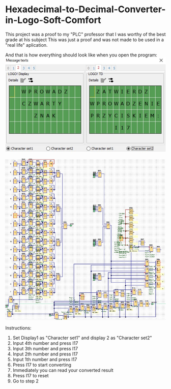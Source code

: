 # Hexadecimal-to-Decimal-Converter-in-Logo-Soft-Comfort

This project was a proof to my "PLC" professor that I was worthy of the best grade at his subject This was just a proof and was not made to be used in a "real life" aplication. 

And that is how everything should look like when you open the program:
![Alt text](Pictures/Message-Screen.jpg?raw=true "Message screen")

![Alt text](Pictures/FBD-Hex-Decimal.jpg?raw=true "FBD Blocks")

Instructions:
1. Set Display1 as "Character set1" and display 2 as "Character set2"
2. Input 4th number and press I17
3. Input 3th number and press I17
4. Input 2th number and press I17
5. Input 1th number and press I17
6. Press I17 to start converting
7. Immediately you can read your converted result
8. Press I17 to reset
9. Go to step 2
